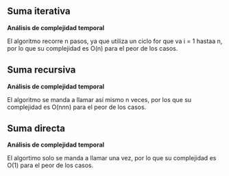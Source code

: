 ## Suma iterativa

**Análisis de complejidad temporal**

El algoritmo recorre n pasos, ya que utiliza un ciclo for que va i = 1 hastaa n, por lo que su complejidad es O(n) para el peor de los casos.

## Suma recursiva

**Análisis de complejidad temporal**

El algoritmo se manda a llamar así mismo n veces, por los que su complejidad es O(n*n*n) para el peor de los casos.

## Suma directa

**Análisis de complejidad temporal**

El algortimo solo se manda a llamar una vez, por lo que su complejidad es O(1) para el peor de los casos.
